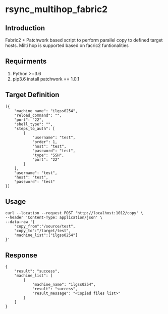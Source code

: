 # rsync_multihop_fabric2


## Introduction
Fabric2 + Patchwork based script to perform parallel copy to defined target hosts.
Milti hop is supported based on facric2 funtionalities

## Requirments
1. Python >=3.6 
2. pip3.6 install patchwork == 1.0.1


## Target Definition
```
[{
    "machine_name": "ilgss0254",
    "reload_command": "",
    "port": "22",
    "shell_type": "",
    "steps_to_auth": [
        {
            "username": "test",
            "order": 1,
            "host": "test",
            "password": "test",
            "type": "SSH",
            "port": "22"
        }
    ],
    "username": "test",
    "host": "test",
    "password": "test"
}]
```

## Usage
```
curl --location --request POST 'http://localhost:1012/copy' \
--header 'Content-Type: application/json' \
--data-raw '{
    "copy_from":"/source/test",
    "copy_to":"/target/test",
    "machine_list":["ilgss0254"]
}'
```
## Response
```
{
    "result": "success",
    "machine_list": [
        {
            "machine_name": "ilgss0254",
            "result": "success",
            "result_message": "<Copied files list>"
        }
    ]
}
```

